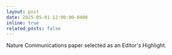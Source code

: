 ```yaml
---
layout: post
date: 2025-05-01 12:00:00-0400
inline: true
related_posts: false
---
```


Nature Communications paper selected as an Editor's Highlight.
